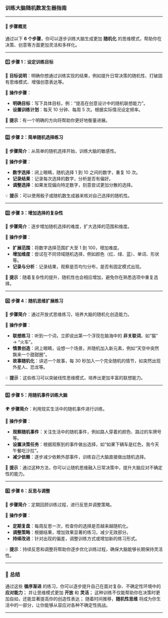 ### 训练大脑随机数发生器指南

---

#### 🧭 **步骤概览**  
通过以下 **6 个步骤**，你可以逐步训练大脑生成更加 **随机化** 的思维模式，帮助你在决策、创意等方面更加灵活和多样化。

---

#### 1️⃣ **步骤 1：设定训练目标**

📌 **目标说明**：明确你想通过训练实现的结果，例如提升日常决策的随机性、打破固有思维模式、增强创意表达等。

🔧 **操作步骤**：
- **明确目标**：写下具体目标，例：“提高在创意设计中的随机联想能力”。
- **设置训练计划**：每天 10 分钟、每周 5 次。根据实际情况设定频率。

📝 **提示**：有一个明确的方向将帮助你更好地衡量进展。

---

#### 2️⃣ **步骤 2：简单随机选择练习**

🎲 **步骤简介**：从简单的随机选择开始，训练大脑的敏感性。

🔧 **操作步骤**：
- **数字选择**：闭上眼睛，随机选择 1 到 10 之间的数字，重复 10 次。
- **记录结果**：记录每次选择的数字，分析是否有偏好。
- **调整选择**：如果发现偏向特定数字，刻意尝试更加分散的选择。

💡 **提示**：可以使用骰子或随机数生成器来核对自己选择的随机性。

---

#### 3️⃣ **步骤 3：增加选择的复杂性**

🔀 **步骤简介**：逐步增加随机选择的难度，扩大选择的范围和维度。

🔧 **操作步骤**：
- **扩展范围**：将数字选择范围扩大至 1 到 100，增加难度。
- **增加维度**：尝试在不同领域随机选择，例如颜色（红、绿、蓝）、单词、形状等。
- **记录与分析**：记录结果，观察是否均匀分布，是否有固定模式出现。

📝 **提示**：随着复杂性的提升，随机性也会相应增加，避免你在熟悉选项中重复选择。

---

#### 4️⃣ **步骤 4：随机思维扩展练习**

🧠 **步骤简介**：通过开放式思维练习，培养大脑的随机化创造能力。

🔧 **操作步骤**：
- **联想练习**：听到一个词，立即说出第一个浮现在脑海中的 **非关联词**，如“猫” → “火车”。
- **情景创造**：闭上眼睛，设想一个场景，并随机加入新元素，例如“天空中突然飘来一个甜甜圈”。
- **故事随机化**：讲述一个故事，每 30 秒加入一个完全随机的情节，如突然出现外星人、恐龙等。

💡 **提示**：这些练习可以突破线性思维模式，培养出更加丰富的联想能力。

---

#### 5️⃣ **步骤 5：用随机事件训练大脑**

🌍 **步骤简介**：利用现实生活中的随机事件进行训练。

🔧 **操作步骤**：
- **观察随机事件**：关注生活中的随机事件，例如路人穿着的颜色、路过的车牌号等。
- **设置决策任务**：根据观察到的事件做出选择，如“如果下辆车是红色，我今天午餐吃沙拉”。
- **减少依赖**：逐步减少依赖外部事件，训练自己大脑直接做出随机选择。

📝 **提示**：通过这种方法，你可以让随机思维融入日常决策中，提升大脑应对不确定性的能力。

---

#### 6️⃣ **步骤 6：反思与调整**

🔄 **步骤简介**：定期回顾训练过程，进行反思并调整策略。

🔧 **操作步骤**：
- **定期复盘**：每周反思一次，检查你的选择是否越来越随机化。
- **调整策略**：根据结果，增加效果显著的练习，减少无效部分。
- **持续改进**：针对出现的偏差，调整训练方式或增加新的练习形式。

💡 **提示**：持续反思和调整将帮助你逐步优化训练过程，确保大脑能够长期保持灵活性。

---

### 🎯 **总结**

通过这些 **循序渐进** 的练习，你可以逐步提升自己在面对复杂、不确定性环境中的 **应对能力**；
并让思维模式更加 **开放** 和 **灵活**；
这种训练不仅能帮助你在决策时更加自如，还能显著提高你的创造性表达；
随着时间推移，**随机性思维** 将成为你生活中的一部分，让你能够从容应对各种不确定性挑战。

---